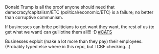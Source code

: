 Donald Trump is all the proof anyone should need that democracy/capitalism/ETC (political/economic/ETC) is a failure; no better than corruptive communism.

If businesses can bribe politicians to get want they want, the rest of us (to get what we want) can guillotine them all!!! :D [#CATS](https://en.wikipedia.org/wiki/All_your_base_are_belong_to_us)

Businesses exploit (make a lot more than they pay) their employees. (Probably typed else where in this repo, but I CBF checking...)
